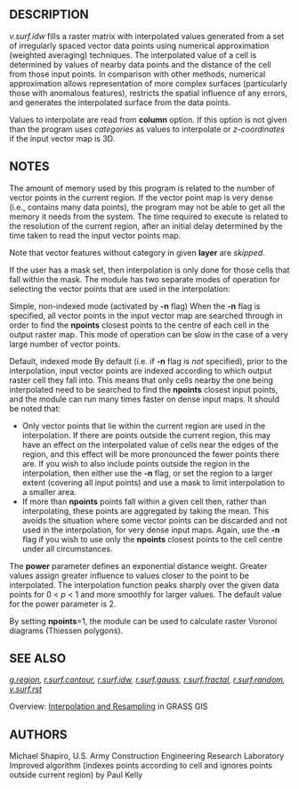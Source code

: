 ## DESCRIPTION

*v.surf.idw* fills a raster matrix with interpolated values generated
from a set of irregularly spaced vector data points using numerical
approximation (weighted averaging) techniques. The interpolated value of
a cell is determined by values of nearby data points and the distance of
the cell from those input points. In comparison with other methods,
numerical approximation allows representation of more complex surfaces
(particularly those with anomalous features), restricts the spatial
influence of any errors, and generates the interpolated surface from the
data points.

Values to interpolate are read from **column** option. If this option is
not given than the program uses *categories* as values to interpolate or
*z-coordinates* if the input vector map is 3D.

## NOTES

The amount of memory used by this program is related to the number of
vector points in the current region. If the vector point map is very
dense (i.e., contains many data points), the program may not be able to
get all the memory it needs from the system. The time required to
execute is related to the resolution of the current region, after an
initial delay determined by the time taken to read the input vector
points map.

Note that vector features without category in given **layer** are
*skipped*.

If the user has a mask set, then interpolation is only done for those
cells that fall within the mask. The module has two separate modes of
operation for selecting the vector points that are used in the
interpolation:

Simple, non-indexed mode (activated by **-n** flag)
When the **-n** flag is specified, all vector points in the input vector
map are searched through in order to find the **npoints** closest points
to the centre of each cell in the output raster map. This mode of
operation can be slow in the case of a very large number of vector
points.

Default, indexed mode
By default (i.e. if **-n** flag is *not* specified), prior to the
interpolation, input vector points are indexed according to which output
raster cell they fall into. This means that only cells nearby the one
being interpolated need to be searched to find the **npoints** closest
input points, and the module can run many times faster on dense input
maps. It should be noted that:

- Only vector points that lie within the current region are used in the
  interpolation. If there are points outside the current region, this
  may have an effect on the interpolated value of cells near the edges
  of the region, and this effect will be more pronounced the fewer
  points there are. If you wish to also include points outside the
  region in the interpolation, then either use the **-n** flag, or set
  the region to a larger extent (covering all input points) and use a
  mask to limit interpolation to a smaller area.
- If more than **npoints** points fall within a given cell then, rather
  than interpolating, these points are aggregated by taking the mean.
  This avoids the situation where some vector points can be discarded
  and not used in the interpolation, for very dense input maps. Again,
  use the **-n** flag if you wish to use only the **npoints** closest
  points to the cell centre under all circumstances.

The **power** parameter defines an exponential distance weight. Greater
values assign greater influence to values closer to the point to be
interpolated. The interpolation function peaks sharply over the given
data points for 0 \< *p* \< 1 and more smoothly for larger values. The
default value for the power parameter is 2.

By setting **npoints**=1, the module can be used to calculate raster
Voronoi diagrams (Thiessen polygons).

## SEE ALSO

*[g.region](g.region.md), [r.surf.contour](r.surf.contour.md),
[r.surf.idw](r.surf.idw.md), [r.surf.gauss](r.surf.gauss.md),
[r.surf.fractal](r.surf.fractal.md), [r.surf.random](r.surf.random.md),
[v.surf.rst](v.surf.rst.md)*

Overview: [Interpolation and
Resampling](https://grasswiki.osgeo.org/wiki/Interpolation) in GRASS GIS

## AUTHORS

Michael Shapiro, U.S. Army Construction Engineering Research
Laboratory
Improved algorithm (indexes points according to cell and ignores points
outside current region) by Paul Kelly
